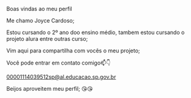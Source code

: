 Boas vindas ao meu perfil

Me chamo Joyce Cardoso;

Estou cursando o 2º ano doo ensino médio, tambem estou cursando o projeto alura entre outras curso;

Vim aqui para compartilha com vocês o meu projeto;

Você pode entrar em contato comigo📫👇

00001114039512sp@al.educacao.sp.gov.br

Beijos aproveitem meu perfil; 😘😘

